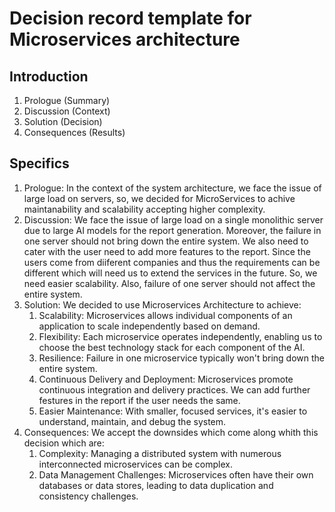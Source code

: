 # Decision record template for Microservices architecture
## Introduction
1. Prologue (Summary)
2. Discussion (Context)
3. Solution (Decision)
4. Consequences (Results)
## Specifics
1. Prologue:
In the context of the system architecture, we face the issue of large load on servers, so, we decided for MicroServices to achive maintanability and scalability accepting higher complexity.
2. Discussion:
We face the issue of large load on a single monolithic server due to large AI models for the report generation. Moreover, the failure in one server should not bring down the entire system. We also need to cater with the user need to add more features to the report. 
Since the users come from diiferent companies and thus the requirements can be different which will need us to extend the services in the future. So, we need easier scalability. Also, failure of one server should not affect the entire system.
3. Solution:
We decided to use Microservices Architecture to achieve:
    1. Scalability: Microservices allows individual components of an application to scale independently based on demand.
    2. Flexibility: Each microservice operates independently, enabling us to choose the best technology stack for each component of the AI.
    3. Resilience: Failure in one microservice typically won't bring down the entire system.
    4. Continuous Delivery and Deployment: Microservices promote continuous integration and delivery practices. We can add further festures in the report if the user needs the same.
    5. Easier Maintenance: With smaller, focused services, it's easier to understand, maintain, and debug the system.
4. Consequences:
We accept the downsides which come along whith this decision which are:
    1. Complexity: Managing a distributed system with numerous interconnected microservices can be complex.
    2. Data Management Challenges: Microservices often have their own databases or data stores, leading to data duplication and consistency challenges.